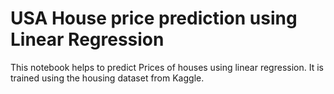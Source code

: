 # USA House price prediction using Linear Regression 
This notebook helps to predict Prices of houses using linear regression. It is trained using the housing dataset from Kaggle.
